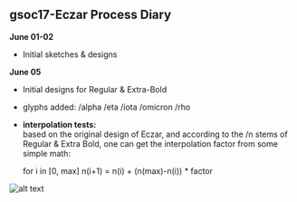 ## gsoc17-Eczar Process Diary


**June 01-02**<br />
- Initial sketches & designs

**June 05**<br />
- Initial designs for Regular & Extra-Bold
- glyphs added: /alpha /eta /iota /omicron /rho
- **interpolation tests:** <br />
based on the original design of Eczar, and according to the /n stems of Regular & Extra Bold,
one can get the interpolation factor from some simple math:

   for i in [0, max]
   n(i+1) = n(i) + (n(max)-n(i)) * factor

![alt text](https://github.com/eellak/gsoc17-Eczar/blob/master/GSoC17_Process/02_TestDocs/InterpolationTests/InterpolationTests170605.svg "InterpolationTests170605")
